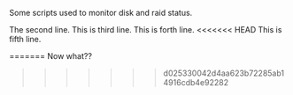 Some scripts used to monitor disk and raid status.

The second line.
This is third line.
This is forth line.
<<<<<<< HEAD
This is fifth line.

=======
Now what??
>>>>>>> d025330042d4aa623b72285ab14916cdb4e92282
